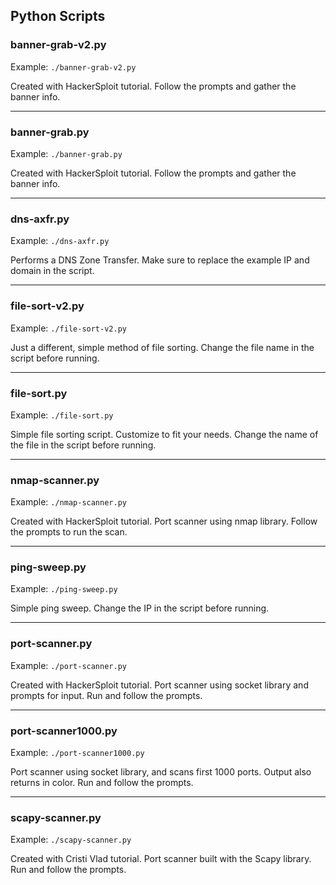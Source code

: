 ## Python Scripts

### banner-grab-v2.py

Example: `./banner-grab-v2.py`

Created with HackerSploit tutorial. Follow the prompts and gather the banner info.

***

### banner-grab.py

Example: `./banner-grab.py`

Created with HackerSploit tutorial. Follow the prompts and gather the banner info.

***

### dns-axfr.py

Example: `./dns-axfr.py`

Performs a DNS Zone Transfer. Make sure to replace the example IP and domain in the script.

***

### file-sort-v2.py

Example: `./file-sort-v2.py`

Just a different, simple method of file sorting. Change the file name in the script before running.

***

### file-sort.py

Example: `./file-sort.py`

Simple file sorting script. Customize to fit your needs. Change the name of the file in the script before running.

***

### nmap-scanner.py

Example: `./nmap-scanner.py`

Created with HackerSploit tutorial. Port scanner using nmap library. Follow the prompts to run the scan.

***

### ping-sweep.py

Example: `./ping-sweep.py`

Simple ping sweep. Change the IP in the script before running.

***

### port-scanner.py

Example: `./port-scanner.py`

Created with HackerSploit tutorial. Port scanner using socket library and prompts for input. Run and follow the prompts.

***

### port-scanner1000.py

Example: `./port-scanner1000.py`

Port scanner using socket library, and scans first 1000 ports. Output also returns in color. Run and follow the prompts.

***

### scapy-scanner.py

Example: `./scapy-scanner.py`

Created with Cristi Vlad tutorial. Port scanner built with the Scapy library. Run and follow the prompts.
